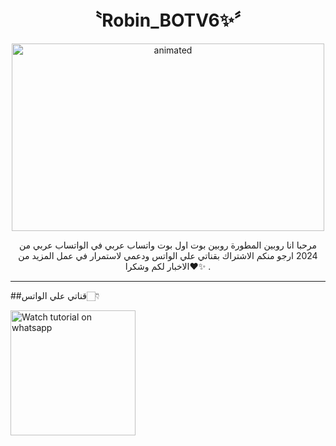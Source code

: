 

<h1 align="center">〝Robin_BOTV6✨〞<br></h1>
<p align="center">
<img src="https://telegra.ph/file/86f4d8e6bfb7ba044994f.jpg" alt="animated" width="500" height="300" />
</p>

<p align="center">
مرحبا انا روبين المطورة روبين بوت اول بوت واتساب عربي في الواتساب عربي من 2024 ارجو منكم الاشتراك بقناتي علي الواتس ودعمي لاستمرار في عمل المزيد من الاخبار لكم وشكرا❤✨ 
.
</p>



---
##قناتي علي الواتس👇🏻

<a href="[https://whatsapp.com/channel/0029VaZtTub4dTnT6S8Q0b3P)"><img src="https://i.ibb.co/hsGYWms/116-1161192-podcast-tracking-listen-button-whatsapp-sign-hd-png.png" alt="Watch tutorial on whatsapp" border="0"  width="200"></a> 
